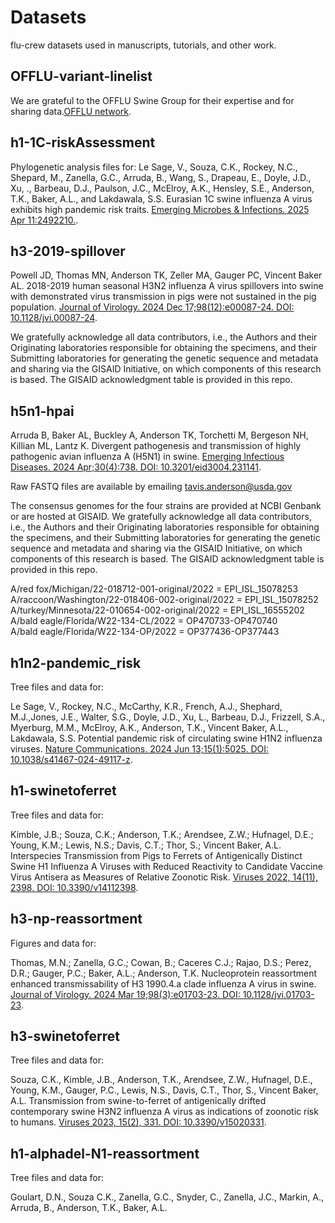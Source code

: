 # Datasets

flu-crew datasets used in manuscripts, tutorials, and other work.

## OFFLU-variant-linelist
We are grateful to the OFFLU Swine Group for their expertise and for sharing data.[OFFLU network](https://www.offlu.org).


## h1-1C-riskAssessment

Phylogenetic analysis files for:
Le Sage, V., Souza, C.K., Rockey, N.C., Shepard, M., Zanella, G.C., Arruda, B., Wang, S., Drapeau, E., Doyle, J.D., Xu, ., Barbeau, D.J., Paulson, J.C., McElroy, A.K., Hensley, S.E., Anderson, T.K., Baker, A.L., and Lakdawala, S.S. Eurasian 1C swine influenza A virus exhibits high pandemic risk traits. [Emerging Microbes & Infections. 2025 Apr 11:2492210.](https://www.tandfonline.com/doi/full/10.1080/22221751.2025.2492210#d1e375).


## h3-2019-spillover

Powell JD, Thomas MN, Anderson TK, Zeller MA, Gauger PC, Vincent Baker AL. 2018-2019 human seasonal H3N2 influenza A virus spillovers into swine with demonstrated virus transmission in pigs were not sustained in the pig population. [Journal of Virology. 2024 Dec 17;98(12):e00087-24. DOI: 10.1128/jvi.00087-24](https://journals.asm.org/doi/abs/10.1128/jvi.00087-24).

We gratefully acknowledge all data contributors, i.e., the Authors and their Originating laboratories responsible for obtaining the specimens, and their Submitting laboratories for generating the genetic sequence and metadata and sharing via the GISAID Initiative, on which components of this research is based. The GISAID acknowledgment table is provided in this repo.


## h5n1-hpai
Arruda B, Baker AL, Buckley A, Anderson TK, Torchetti M, Bergeson NH, Killian ML, Lantz K. Divergent pathogenesis and transmission of highly pathogenic avian influenza A (H5N1) in swine. [Emerging Infectious Diseases. 2024 Apr;30(4):738. DOI: 10.3201/eid3004.231141](https://pmc.ncbi.nlm.nih.gov/articles/PMC10977838/).

Raw FASTQ files are available by emailing tavis.anderson@usda.gov

The consensus genomes for the four strains are provided at NCBI Genbank or are hosted at GISAID. We gratefully acknowledge all data contributors, i.e., the Authors and their Originating laboratories responsible for obtaining the specimens, and their Submitting laboratories for generating the genetic sequence and metadata and sharing via the GISAID Initiative, on which components of this research is based. The GISAID acknowledgment table is provided in this repo.

A/red fox/Michigan/22-018712-001-original/2022  = EPI_ISL_15078253 <br>
A/raccoon/Washington/22-018406-002-original/2022  = EPI_ISL_15078252 <br>
A/turkey/Minnesota/22-010654-002-original/2022 = EPI_ISL_16555202 <br>
A/bald eagle/Florida/W22-134-CL/2022 = OP470733-OP470740 <br>
A/bald eagle/Florida/W22-134-OP/2022 = OP377436-OP377443 <br>

## h1n2-pandemic_risk

Tree files and data for:

Le Sage, V., Rockey, N.C.,  McCarthy, K.R., French, A.J., Shephard, M.J.,Jones, J.E., Walter, S.G., Doyle, J.D., Xu, L., Barbeau, D.J., Frizzell, S.A., Myerburg, M.M., McElroy, A.K., Anderson, T.K., Vincent Baker, A.L., Lakdawala, S.S. Potential pandemic risk of circulating swine H1N2 influenza viruses. [Nature Communications. 2024 Jun 13;15(1):5025. DOI: 10.1038/s41467-024-49117-z](https://www.nature.com/articles/s41467-024-49117-z).

## h1-swinetoferret

Tree files and data for:

Kimble, J.B.; Souza, C.K.; Anderson, T.K.; Arendsee, Z.W.; Hufnagel, D.E.; Young, K.M.; Lewis, N.S.; Davis, C.T.; Thor, S.; Vincent Baker, A.L. Interspecies Transmission from Pigs to Ferrets of Antigenically Distinct Swine H1 Influenza A Viruses with Reduced Reactivity to Candidate Vaccine Virus Antisera as Measures of Relative Zoonotic Risk. [Viruses 2022, 14(11), 2398. DOI: 10.3390/v14112398](https://pubmed.ncbi.nlm.nih.gov/36366493/).

## h3-np-reassortment

Figures and data for:

Thomas, M.N.; Zanella, G.C.; Cowan, B.; Caceres C.J.; Rajao, D.S.; Perez, D.R.; Gauger, P.C.; Baker, A.L.; Anderson, T.K. Nucleoprotein reassortment enhanced transmissability of H3 1990.4.a clade influenza A virus in swine. [Journal of Virology. 2024 Mar 19;98(3):e01703-23. DOI: 10.1128/jvi.01703-23](https://journals.asm.org/doi/full/10.1128/jvi.01703-23).

## h3-swinetoferret

Tree files and data for:

Souza, C.K., Kimble, J.B., Anderson, T.K., Arendsee, Z.W., Hufnagel, D.E., Young, K.M., Gauger, P.C., Lewis, N.S., Davis, C.T., Thor, S., Vincent Baker, A.L. Transmission from swine-to-ferret of antigenically drifted contemporary swine H3N2 influenza A virus as indications of zoonotic risk to humans. [Viruses 2023, 15(2), 331. DOI: 10.3390/v15020331](https://pubmed.ncbi.nlm.nih.gov/36851547/).

## h1-alphadel-N1-reassortment
Tree files and data for:

Goulart, D.N., Souza C.K., Zanella, G.C., Snyder, C., Zanella, J.C., Markin, A., Arruda, B., Anderson, T.K., Baker, A.L.  
